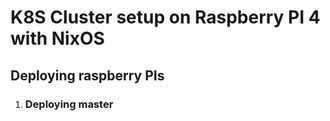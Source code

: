 # K8S Cluster setup on Raspberry PI 4 with NixOS

## Deploying raspberry PIs

1. ### Deploying master
